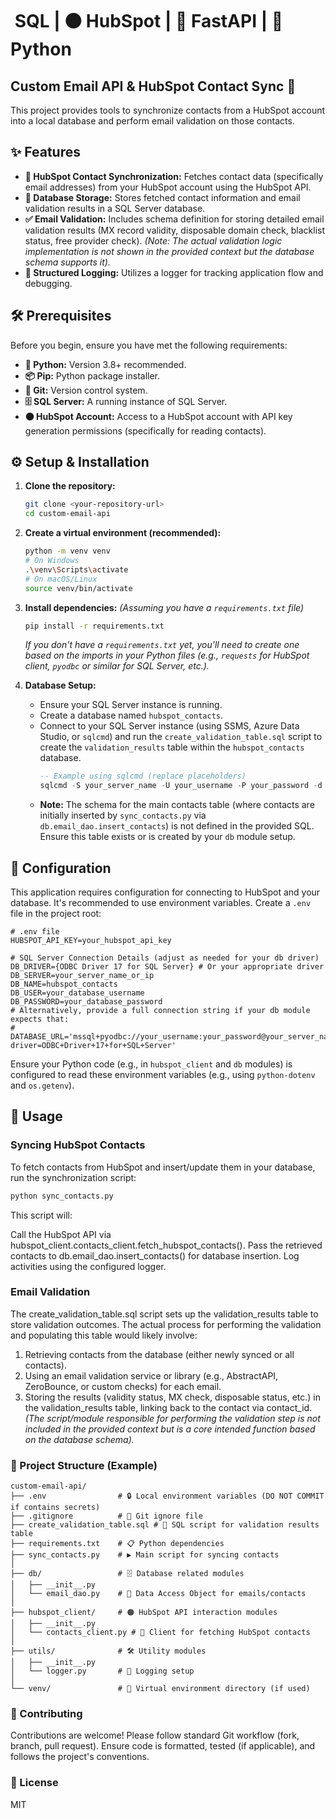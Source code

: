 # ️ SQL | 🟠 HubSpot | 🚀 FastAPI | 🐍 Python

##  Custom Email API & HubSpot Contact Sync 🔄

This project provides tools to synchronize contacts from a HubSpot account into a local database and perform email validation on those contacts.

## ✨ Features

*   **🤝 HubSpot Contact Synchronization:** Fetches contact data (specifically email addresses) from your HubSpot account using the HubSpot API.
*   **💾 Database Storage:** Stores fetched contact information and email validation results in a SQL Server database.
*   **✅ Email Validation:** Includes schema definition for storing detailed email validation results (MX record validity, disposable domain check, blacklist status, free provider check). *(Note: The actual validation logic implementation is not shown in the provided context but the database schema supports it).*
*   **📝 Structured Logging:** Utilizes a logger for tracking application flow and debugging.

## 🛠️ Prerequisites

Before you begin, ensure you have met the following requirements:

*   **🐍 Python:** Version 3.8+ recommended.
*   **📦 Pip:** Python package installer.
*   **🐙 Git:** Version control system.
*   **🗄️ SQL Server:** A running instance of SQL Server.
*   **🟠 HubSpot Account:** Access to a HubSpot account with API key generation permissions (specifically for reading contacts).

## ⚙️ Setup & Installation

1.  **Clone the repository:**
    ```bash
    git clone <your-repository-url>
    cd custom-email-api
    ```

2.  **Create a virtual environment (recommended):**
    ```bash
    python -m venv venv
    # On Windows
    .\venv\Scripts\activate
    # On macOS/Linux
    source venv/bin/activate
    ```

3.  **Install dependencies:**
    *(Assuming you have a `requirements.txt` file)*
    ```bash
    pip install -r requirements.txt
    ```
    *If you don't have a `requirements.txt` yet, you'll need to create one based on the imports in your Python files (e.g., `requests` for HubSpot client, `pyodbc` or similar for SQL Server, etc.).*

4.  **Database Setup:**
    *   Ensure your SQL Server instance is running.
    *   Create a database named `hubspot_contacts`.
    *   Connect to your SQL Server instance (using SSMS, Azure Data Studio, or `sqlcmd`) and run the `create_validation_table.sql` script to create the `validation_results` table within the `hubspot_contacts` database.
        ```sql
        -- Example using sqlcmd (replace placeholders)
        sqlcmd -S your_server_name -U your_username -P your_password -d hubspot_contacts -i create_validation_table.sql
        ```
    *   **Note:** The schema for the main contacts table (where contacts are initially inserted by `sync_contacts.py` via `db.email_dao.insert_contacts`) is not defined in the provided SQL. Ensure this table exists or is created by your `db` module setup.

## 🔑 Configuration

This application requires configuration for connecting to HubSpot and your database. It's recommended to use environment variables. Create a `.env` file in the project root:

```dotenv
# .env file
HUBSPOT_API_KEY=your_hubspot_api_key

# SQL Server Connection Details (adjust as needed for your db driver)
DB_DRIVER={ODBC Driver 17 for SQL Server} # Or your appropriate driver
DB_SERVER=your_server_name_or_ip
DB_NAME=hubspot_contacts
DB_USER=your_database_username
DB_PASSWORD=your_database_password
# Alternatively, provide a full connection string if your db module expects that:
# DATABASE_URL='mssql+pyodbc://your_username:your_password@your_server_name/hubspot_contacts?driver=ODBC+Driver+17+for+SQL+Server'
```

Ensure your Python code (e.g., in `hubspot_client` and `db` modules) is configured to read these environment variables (e.g., using `python-dotenv` and `os.getenv`).

## 🚀 Usage

### Syncing HubSpot Contacts

To fetch contacts from HubSpot and insert/update them in your database, run the synchronization script:

```bash
python sync_contacts.py
```

This script will:

Call the HubSpot API via hubspot_client.contacts_client.fetch_hubspot_contacts().
Pass the retrieved contacts to db.email_dao.insert_contacts() for database insertion.
Log activities using the configured logger.

### Email Validation

The create_validation_table.sql script sets up the validation_results table to store validation outcomes. The actual process for performing the validation and populating this table would likely involve:

1. Retrieving contacts from the database (either newly synced or all contacts).
2. Using an email validation service or library (e.g., AbstractAPI, ZeroBounce, or custom checks) for each email.
3. Storing the results (validity status, MX check, disposable status, etc.) in the validation_results table, linking back to the contact via contact_id.
_(The script/module responsible for performing the validation step is not included in the provided context but is a core intended function based on the database schema)._


### 📁 Project Structure (Example)

```plaintext
custom-email-api/
├── .env                # 🔒 Local environment variables (DO NOT COMMIT if contains secrets)
├── .gitignore          # 🚫 Git ignore file
├── create_validation_table.sql # 📄 SQL script for validation results table
├── requirements.txt    # 📋 Python dependencies
├── sync_contacts.py    # ▶️ Main script for syncing contacts
│
├── db/                 # 🗄️ Database related modules
│   ├── __init__.py
│   └── email_dao.py    # 💾 Data Access Object for emails/contacts
│
├── hubspot_client/     # 🟠 HubSpot API interaction modules
│   ├── __init__.py
│   └── contacts_client.py # 👥 Client for fetching HubSpot contacts
│
├── utils/              # 🛠️ Utility modules
│   ├── __init__.py
│   └── logger.py       # 📝 Logging setup
│
└── venv/               # 🌱 Virtual environment directory (if used)
```

### 🤝 Contributing

Contributions are welcome! Please follow standard Git workflow (fork, branch, pull request). Ensure code is formatted, tested (if applicable), and follows the project's conventions.

### 📜 License

MIT
